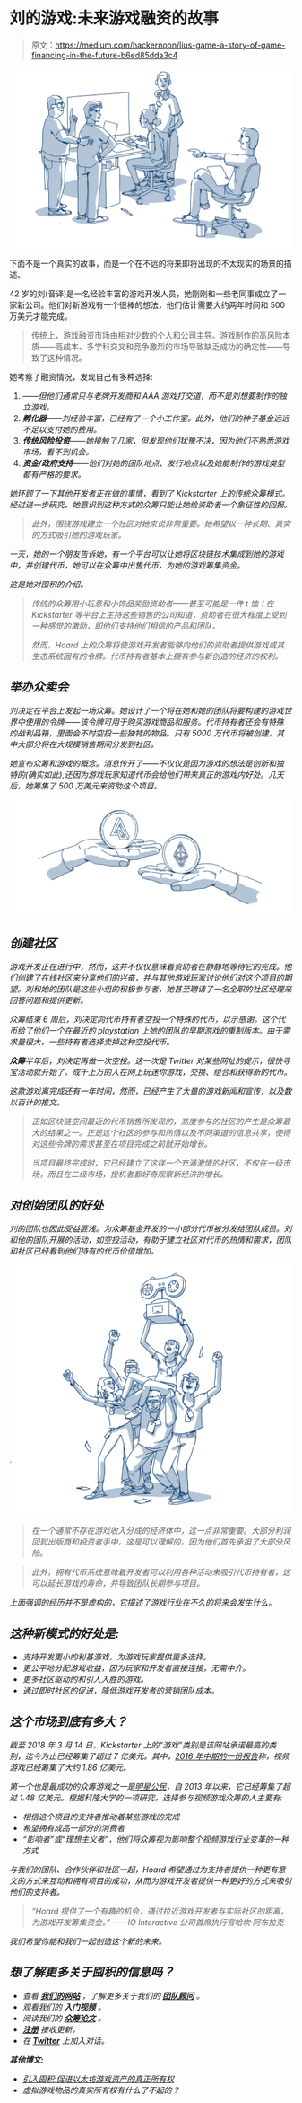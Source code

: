 # 刘的游戏:未来游戏融资的故事

> 原文：<https://medium.com/hackernoon/lius-game-a-story-of-game-financing-in-the-future-b6ed85dda3c4>

![](img/b793c52fcc3d7b7aefeede5b7befd92d.png)

下面不是一个真实的故事，而是一个在不远的将来即将出现的不太现实的场景的描述。

42 岁的刘(音译)是一名经验丰富的游戏开发人员，她刚刚和一些老同事成立了一家新公司。他们对新游戏有一个很棒的想法，他们估计需要大约两年时间和 500 万美元才能完成。

> 传统上，游戏融资市场由相对少数的个人和公司主导。游戏制作的高风险本质——高成本、多学科交叉和竞争激烈的市场导致缺乏成功的确定性——导致了这种情况。

她考察了融资情况，发现自己有多种选择:

1.  *——但他们通常只与老牌开发商和 AAA 游戏打交道，而不是刘想要制作的独立游戏。*
2.  ****孵化器***——刘经验丰富，已经有了一个小工作室。此外，他们的种子基金远远不足以支付她的费用。*
3.  ****传统风险投资***——她接触了几家，但发现他们犹豫不决，因为他们不熟悉游戏市场，看不到机会。*
4.  ****资金/政府支持***——他们对她的团队地点、发行地点以及她能制作的游戏类型都有严格的要求。*

*她环顾了一下其他开发者正在做的事情，看到了 Kickstarter 上的传统众筹模式。经过进一步研究，她意识到这种方式的众筹只能让她给资助者一个象征性的回报。*

> *此外，围绕游戏建立一个社区对她来说非常重要。她希望以一种长期、真实的方式吸引她的游戏玩家。*

*一天，她的一个朋友告诉她，有一个平台可以让她将区块链技术集成到她的游戏中，并创建代币，她可以在众筹中出售代币，为她的游戏筹集资金。*

*这是她对囤积的介绍。*

> *传统的众筹用小玩意和小饰品奖励资助者——甚至可能是一件 t 恤！在 Kickstarter 等平台上主持这些销售的公司知道，资助者在很大程度上受到一种感觉的激励，即他们支持他们相信的产品和团队。*
> 
> *然而，Hoard 上的众筹将使游戏开发者能够向他们的资助者提供游戏或其生态系统固有的令牌。代币持有者基本上拥有参与新创造的经济的权利。*

## *举办众卖会*

*刘决定在平台上发起一场众筹。她设计了一个将在她和她的团队将要构建的游戏世界中使用的令牌——该令牌可用于购买游戏商品和服务。代币持有者还会有特殊的战利品箱，里面会不时空投一些独特的物品。只有 5000 万代币将被创建，其中大部分将在大规模销售期间分发到社区。*

*她宣布众筹和游戏的概念。消息传开了——不仅仅是因为游戏的想法是创新和独特的(确实如此),还因为游戏玩家知道代币会给他们带来真正的游戏内好处。几天后，她筹集了 500 万美元来资助这个项目。*

*![](img/6510e7b03b2797b55bfcadaa1cd26b30.png)*

## *创建社区*

*游戏开发正在进行中，然而，这并不仅仅意味着资助者在静静地等待它的完成。他们创建了在线社区来分享他们的兴奋，并与其他游戏玩家讨论他们对这个项目的期望。刘和她的团队是这些小组的积极参与者，她甚至聘请了一名全职的社区经理来回答问题和提供更新。*

*众筹结束 6 周后，刘决定向代币持有者空投一个特殊的代币，以示感谢。这个代币给了他们一个在最近的 playstation 上她的团队的早期游戏的重制版本。由于需求量很大，一些持有者选择卖掉这种空投代币。*

***众筹**半年后，刘决定再做一次空投。这一次是 Twitter 对某些网址的提示，很快寻宝活动就开始了。成千上万的人在网上玩迷你游戏，交换、组合和获得新的代币。*

*这款游戏离完成还有一年时间，然而，已经产生了大量的游戏新闻和宣传，以及数以百计的推文。*

> *正如区块链空间最近的代币销售所发现的，高度参与的社区的产生是众筹最大的结果之一。正是这个社区的参与和热情以及不同渠道的信息共享，使得对这些令牌的需求甚至在项目完成之前就开始增长。*
> 
> *当项目最终完成时，它已经建立了这样一个充满激情的社区，不仅在一级市场，而且在二级市场，投机者都好奇观察新经济的增长。*

## *对创始团队的好处*

*刘的团队也因此受益匪浅。为众筹基金开发的一小部分代币被分发给团队成员。刘和他的团队开展的活动，如空投活动，有助于建立社区对代币的热情和需求，团队和社区已经看到他们持有的代币价值增加。*

*![](img/6e5a6d754c7f214ad936322bc8548ccf.png)*

> *在一个通常不存在游戏收入分成的经济体中，这一点非常重要。大部分利润回到出版商和投资者手中，这是可以理解的，因为他们首先承担了大部分风险。*

> *此外，拥有代币系统意味着开发者可以利用各种活动来吸引代币持有者，这可以延长游戏的寿命，并导致团队长期参与项目。*

*上面强调的经历并不是虚构的，它描述了游戏行业在不久的将来会发生什么。*

## *这种新模式的好处是:*

*   *支持开发更小的利基游戏，为游戏玩家提供更多选择。*
*   *更公平地分配游戏收益，因为玩家和开发者直接连接，无需中介。*
*   *更多社区驱动的和引人入胜的游戏。*
*   *通过即时社区的促进，降低游戏开发者的营销团队成本。*

## *这个市场到底有多大？*

*截至 2018 年 3 月 14 日，Kickstarter 上的“游戏”类别是该网站承诺最高的类别，迄今为止已经筹集了超过 7 亿美元。其中，[2016 年中期的一份报告](http://icopartners.com/2017/01/kickstarter-2016-deep-dive-games-category/)称，视频游戏已经筹集了大约 1.86 亿美元。*

*第一个也是最成功的众筹游戏之一是[明星公民](https://en.wikipedia.org/wiki/Star_Citizen)，自 2013 年以来，它已经筹集了超过 1.48 亿美元。根据科隆大学的一项研究，选择参与视频游戏众筹的人主要有:*

*   *相信这个项目的支持者推动着某些游戏的完成*
*   *希望拥有成品一部分的消费者*
*   *“影响者”或“理想主义者”，他们将众筹视为影响整个视频游戏行业变革的一种方式*

*与我们的团队、合作伙伴和社区一起，Hoard 希望通过为支持者提供一种更有意义的方式来互动和拥有项目的成功，从而为游戏开发者提供一种更好的方式来吸引他们的支持者。*

> *“Hoard 提供了一个有趣的机会，通过拉近游戏开发者与实际社区的距离，为游戏开发筹集资金。”
> ——IO Interactive 公司首席执行官哈坎·阿布拉克*

*我们希望你能和我们一起创造这个新的未来。*

## *想了解更多关于囤积的信息吗？*

*   *查看 [**我们的网站**](https://hoard.exchange) ，了解更多关于我们的 [**团队**](https://www.hoard.exchange/#teamSection)[**顾问**](https://www.hoard.exchange/#advisorSection) 。*
*   *观看我们的 [**入门视频**](https://www.youtube.com/watch?v=rljhLcG1m8s&t=2s) 。*
*   *阅读我们的 [**众筹论文**](https://www.hoard.exchange/docs/Hoard%20Crowdfunding%20Paper.pdf) 。*
*   *[**注册**](https://www.hoard.exchange/#contributePeriodSection) 接收更新。*
*   *在 [**Twitter**](https://twitter.com/hoardexchange) 上加入对话。*

***其他博文:***

*   *[引入囤积:促进以太坊游戏资产的真正所有权](https://blog.hoard.exchange/introducing-hoard-facilitating-true-ownership-of-gaming-assets-on-ethereum-5ecd84a9b7fb)*
*   *虚拟游戏物品的真实所有权有什么了不起的？*